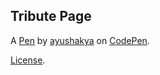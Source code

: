 Tribute Page
------------


A [Pen](https://codepen.io/ayushakya/pen/MWrZjJm) by [ayushakya](https://codepen.io/ayushakya) on [CodePen](https://codepen.io).

[License](https://codepen.io/license/pen/MWrZjJm).
